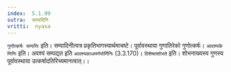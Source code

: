 ```yaml
---
index:  5.1.99
sutra:  सम्पादिनि
vritti:  nyasa
---
```


`गुणोत्कर्षः सम्पत्तिः` इति। सम्पादिनीत्यत्र प्रकृतिभागस्यार्थमाचष्टे। पूर्वावस्थाया गुणातिरेको गुणोत्कर्षः। `आवश्यके णिनिः` इति। अवश्यं सम्पद्यत इति `आवश्यकाधमर्णयोर्णिनिः` (3.3.170)। `विशेषतशोभते` इति। शोभनाख्यस्य गुणस्य पूर्वावस्थाया उत्कर्षादतिरिच्यमानत्वात्।।

